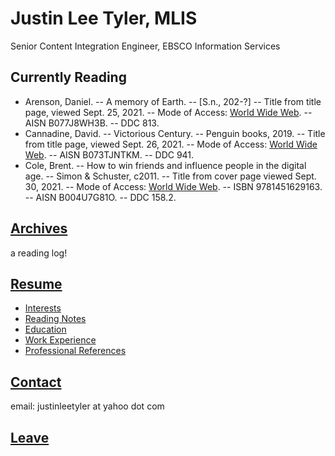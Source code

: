 Justin Lee Tyler, MLIS
===
Senior Content Integration Engineer, EBSCO Information Services

Currently Reading
---
- Arenson, Daniel. -- A memory of Earth. -- [S.n., 202-?] -- Title from title page, viewed Sept. 25, 2021. -- Mode of Access: [World Wide Web](https://read.amazon.com/?asin=B077J8WH3B). -- AISN B077J8WH3B. -- DDC 813.
- Cannadine, David. -- Victorious Century. -- Penguin books, 2019. -- Title from title page, viewed Sept. 26, 2021. -- Mode of Access: [World Wide Web](https://read.amazon.com/?asin=B073TJNTKM). -- AISN B073TJNTKM. -- DDC 941.
- Cole, Brent. -- How to win friends and influence people in the digital age. -- Simon & Schuster, c2011. -- Title from cover page viewed Sept. 30, 2021. -- Mode of Access: [World Wide Web](https://read.amazon.com/?asin=B004U7G81O). -- ISBN 9781451629163. -- AISN B004U7G81O. -- DDC 158.2.

[Archives](/interests)
---
a reading log!

[Resume](resume) 
---  
- [Interests](http://justinleetyler.com/interests)
- [Reading Notes](http://justinleetyler.com/interests)
- [Education](https://justinleetyler.github.io/resume#education)
- [Work Experience](https://justinleetyler.github.io/resume#work-experience)
- [Professional References](https://justinleetyler.github.io/resume#work-experience)

[Contact]()
---
email: justinleetyler at yahoo dot com

[Leave](http://www.google.com)   
---
